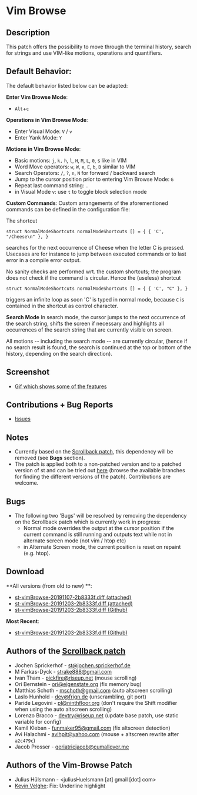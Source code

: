 Vim Browse
==========

Description
-----------
This patch offers the possibility to move through the terminal history, search for strings and use
VIM-like motions, operations and quantifiers.


Default Behavior:
-----------------
The default behavior listed below can be adapted:

**Enter Vim Browse Mode**:
* `Alt`+`c`

**Operations in Vim Browse Mode**:
* Enter Visual Mode: `V` / `v`
* Enter Yank Mode: `Y`

**Motions in Vim Browse Mode**:
* Basic motions: `j`, `k,` `h`, `l`, `H`, `M`, `L`, `0`, `$` like in VIM
* Word Move operators: `w`, `W`, `e`, `E`, `b`, `B` similar to VIM
* Search Operators: `/`, `?`, `n`, `N` for forward / backward search
* Jump to the cursor position prior to entering Vim Browse Mode: `G`
* Repeat last command string: `.`
* in Visual Mode `v`: use `t` to toggle block selection mode

**Custom Commands**:
Custom arrangements of the aforementioned commands can be defined in the configuration file:

The shortcut

`
struct NormalModeShortcuts normalModeShortcuts [] = {
	{ 'C', "/Cheese\n" },
}
`

searches for the next occurrence of Cheese when the letter C is pressed.
Usecases are for instance to jump between executed commands or to last error in a compile error
output.

No sanity checks are performed wrt. the custom shortcuts; the program does not check if the command
is circular. Hence the (useless) shortcut

`
struct NormalModeShortcuts normalModeShortcuts [] = {
	{ 'C', "C" },
}
`

triggers an infinite loop as soon 'C' is typed in normal mode, because `C` is contained
in the shortcut as control character.

**Search Mode**
In search mode, the cursor jumps to the next occurrence of the search string, shifts the screen
if necessary  and highlights all occurrences of the search string that are currently visible on
screen.

All motions -- including the search mode -- are currently circular,  (hence if no search result is
found, the search is continued at the top or bottom of the history, depending on the search
direction).

Screenshot
----------
* [Gif which shows some of the features](https://user-images.githubusercontent.com/9212314/68340852-7d6d9380-00e7-11ea-9705-51ed098eba2a.gif)

Contributions + Bug Reports
---------------------------
* [Issues](https://github.com/juliusHuelsmann/st/issues?q=is%3Aissue+is%3Aopen+label%3AvimBrowse)


Notes
-----
* Currently based on the [Scrollback patch](https://st.suckless.org/patches/scrollback/),
  this dependency will be removed (see __Bugs__ section).
* The patch is applied both to a non-patched version and to a patched version of st
  and can be tried out [here](https://github.com/juliusHuelsmann/st) (browse the available branches
  for finding the different versions of the patch). Contributions are welcome.

Bugs
-----
* The following two 'Bugs' will be resolved by removing the dependency on the Scrollback patch
  which is currently work in progress:
  * Normal mode overrides the output at the cursor position if the current command is still
      running and outputs text while not in alternate screen mode (not vim / htop etc)
  * in Alternate Screen mode, the current position is reset on repaint (e.g. htop).


Download
--------

**All versions (from old to new) **:
* [st-vimBrowse-20191107-2b8333f.diff (attached)](st-vimBrowse-20191107-2b8333f.diff)
* [st-vimBrowse-20191203-2b8333f.diff (attached)](st-vimBrowse-20191203-2b8333f.diff)
* [st-vimBrowse-20191203-2b8333f.diff (Github)](https://github.com/juliusHuelsmann/st/releases/download/patchesV1/st-vimBrowse-20191203-2b8333f.diff)

**Most Recent**:
* [st-vimBrowse-20191203-2b8333f.diff (Github)](https://github.com/juliusHuelsmann/st/releases/download/patchesV1/st-vimBrowse-20191203-2b8333f.diff)


Authors of the [Scrollback patch](https://st.suckless.org/patches/scrollback/)
------------------------------------------------------------------------------
* Jochen Sprickerhof - <st@jochen.sprickerhof.de>
* M Farkas-Dyck - <strake888@gmail.com>
* Ivan Tham - <pickfire@riseup.net> (mouse scrolling)
* Ori Bernstein - <ori@eigenstate.org> (fix memory bug)
* Matthias Schoth - <mschoth@gmail.com> (auto altscreen scrolling)
* Laslo Hunhold - <dev@frign.de> (unscrambling, git port)
* Paride Legovini - <pl@ninthfloor.org> (don't require the Shift modifier
  when using the auto altscreen scrolling)
* Lorenzo Bracco - <devtry@riseup.net> (update base patch, use static
  variable for config)
* Kamil Kleban - <funmaker95@gmail.com> (fix altscreen detection)
* Avi Halachmi - <avihpit@yahoo.com> (mouse + altscreen rewrite after `a2c479c`)
* Jacob Prosser - <geriatricjacob@cumallover.me>


Authors of the Vim-Browse Patch
--------------------------------
* Julius Hülsmann - <juliusHuelsmann [at] gmail [dot] com>
* [Kevin Velghe](https://github.com/paretje): Fix: Underline highlight

